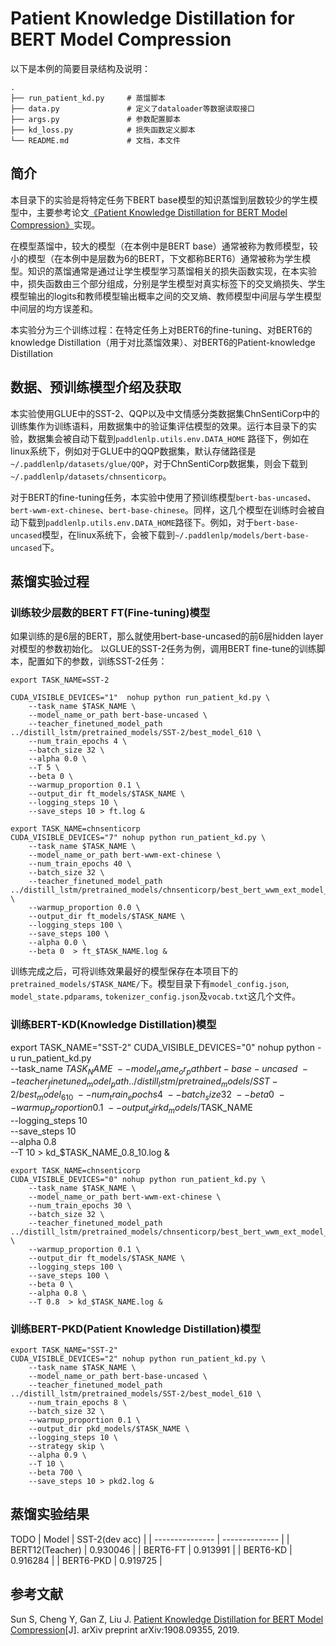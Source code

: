 # Patient Knowledge Distillation for BERT Model Compression
以下是本例的简要目录结构及说明：
```
.
├── run_patient_kd.py     # 蒸馏脚本
├── data.py               # 定义了dataloader等数据读取接口
├── args.py               # 参数配置脚本
├── kd_loss.py            # 损失函数定义脚本
└── README.md             # 文档，本文件
```
## 简介
本目录下的实验是将特定任务下BERT base模型的知识蒸馏到层数较少的学生模型中，主要参考论文[《Patient Knowledge Distillation for BERT Model Compression》](https://arxiv.org/abs/1908.09355)实现。

在模型蒸馏中，较大的模型（在本例中是BERT base）通常被称为教师模型，较小的模型（在本例中是层数为6的BERT，下文都称BERT6）通常被称为学生模型。知识的蒸馏通常是通过让学生模型学习蒸馏相关的损失函数实现，在本实验中，损失函数由三个部分组成，分别是学生模型对真实标签下的交叉熵损失、学生模型输出的logits和教师模型输出概率之间的交叉熵、教师模型中间层与学生模型中间层的均方误差和。

本实验分为三个训练过程：在特定任务上对BERT6的fine-tuning、对BERT6的knowledge Distillation（用于对比蒸馏效果）、对BERT6的Patient-knowledge Distillation

## 数据、预训练模型介绍及获取

本实验使用GLUE中的SST-2、QQP以及中文情感分类数据集ChnSentiCorp中的训练集作为训练语料，用数据集中的验证集评估模型的效果。运行本目录下的实验，数据集会被自动下载到`paddlenlp.utils.env.DATA_HOME` 路径下，例如在linux系统下，例如对于GLUE中的QQP数据集，默认存储路径是`~/.paddlenlp/datasets/glue/QQP`，对于ChnSentiCorp数据集，则会下载到 `~/.paddlenlp/datasets/chnsenticorp`。

对于BERT的fine-tuning任务，本实验中使用了预训练模型`bert-bas-uncased`、`bert-wwm-ext-chinese`、`bert-base-chinese`。同样，这几个模型在训练时会被自动下载到`paddlenlp.utils.env.DATA_HOME`路径下。例如，对于`bert-base-uncased`模型，在linux系统下，会被下载到`~/.paddlenlp/models/bert-base-uncased`下。

## 蒸馏实验过程

### 训练较少层数的BERT FT(Fine-tuning)模型
如果训练的是6层的BERT，那么就使用bert-base-uncased的前6层hidden layer对模型的参数初始化。
以GLUE的SST-2任务为例，调用BERT fine-tune的训练脚本，配置如下的参数，训练SST-2任务：

```shell
export TASK_NAME=SST-2

CUDA_VISIBLE_DEVICES="1"  nohup python run_patient_kd.py \
    --task_name $TASK_NAME \
    --model_name_or_path bert-base-uncased \
    --teacher_finetuned_model_path ../distill_lstm/pretrained_models/SST-2/best_model_610 \
    --num_train_epochs 4 \
    --batch_size 32 \
    --alpha 0.0 \
    --T 5 \
    --beta 0 \
    --warmup_proportion 0.1 \
    --output_dir ft_models/$TASK_NAME \
    --logging_steps 10 \
    --save_steps 10 > ft.log &
```

```shell
export TASK_NAME=chnsenticorp
CUDA_VISIBLE_DEVICES="7" nohup python run_patient_kd.py \
    --task_name $TASK_NAME \
    --model_name_or_path bert-wwm-ext-chinese \
    --num_train_epochs 40 \
    --batch_size 32 \
    --teacher_finetuned_model_path ../distill_lstm/pretrained_models/chnsenticorp/best_bert_wwm_ext_model_880/ \
    --warmup_proportion 0.0 \
    --output_dir ft_models/$TASK_NAME \
    --logging_steps 100 \
    --save_steps 100 \
    --alpha 0.0 \
    --beta 0  > ft_$TASK_NAME.log &
```

训练完成之后，可将训练效果最好的模型保存在本项目下的`pretrained_models/$TASK_NAME/`下。模型目录下有`model_config.json`, `model_state.pdparams`, `tokenizer_config.json`及`vocab.txt`这几个文件。

### 训练BERT-KD(Knowledge Distillation)模型
export TASK_NAME="SST-2"
CUDA_VISIBLE_DEVICES="0" nohup python -u run_patient_kd.py \
    --task_name $TASK_NAME \
    --model_name_or_path bert-base-uncased \
    --teacher_finetuned_model_path ../distill_lstm/pretrained_models/SST-2/best_model_610 \
    --num_train_epochs 4 \
    --batch_size 32 \
    --beta 0 \
    --warmup_proportion 0.1 \
    --output_dir kd_models/$TASK_NAME \
    --logging_steps 10 \
    --save_steps 10 \
    --alpha 0.8 \
    --T 10 > kd_$TASK_NAME_0.8_10.log &

```shell
export TASK_NAME=chnsenticorp
CUDA_VISIBLE_DEVICES="0" nohup python run_patient_kd.py \
    --task_name $TASK_NAME \
    --model_name_or_path bert-wwm-ext-chinese \
    --num_train_epochs 30 \
    --batch_size 32 \
    --teacher_finetuned_model_path ../distill_lstm/pretrained_models/chnsenticorp/best_bert_wwm_ext_model_880/ \
    --warmup_proportion 0.1 \
    --output_dir ft_models/$TASK_NAME \
    --logging_steps 100 \
    --save_steps 100 \
    --beta 0 \
    --alpha 0.8 \
    --T 0.8  > kd_$TASK_NAME.log &

```

### 训练BERT-PKD(Patient Knowledge Distillation)模型
```shell
export TASK_NAME="SST-2"
CUDA_VISIBLE_DEVICES="2" nohup python run_patient_kd.py \
    --task_name $TASK_NAME \
    --model_name_or_path bert-base-uncased \
    --teacher_finetuned_model_path ../distill_lstm/pretrained_models/SST-2/best_model_610 \
    --num_train_epochs 8 \
    --batch_size 32 \
    --warmup_proportion 0.1 \
    --output_dir pkd_models/$TASK_NAME \
    --logging_steps 10 \
    --strategy skip \
    --alpha 0.9 \
    --T 10 \
    --beta 700 \
    --save_steps 10 > pkd2.log &

```

## 蒸馏实验结果
TODO
| Model           | SST-2(dev acc) |
| --------------- | -------------- |
| BERT12(Teacher) | 0.930046       |
| BERT6-FT        | 0.913991       |
| BERT6-KD        | 0.916284       |
| BERT6-PKD       | 0.919725       |

## 参考文献

Sun S, Cheng Y, Gan Z, Liu J. [Patient Knowledge Distillation for BERT Model Compression](https://arxiv.org/abs/1908.09355)[J]. arXiv preprint arXiv:1908.09355, 2019.
